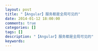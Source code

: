 ```yaml
---
layout: post
title: "【Angular】服务都是全局可见的"
date: 2014-01-12 18:00:00 
comments: true
categories: []
tags: []
description: "【Angular】服务都是全局可见的"
keywords: 
---
```





